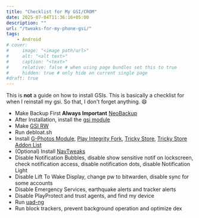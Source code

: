 ```yaml
---
title: "Checklist for My GSI/CROM"
date: 2025-07-04T11:36:16+05:00
description: ""
url: "/tweaks-for-my-phone-gsi/"
tags:
    - Android
# cover:
#     image: "<image path/url>"
#     alt: "<alt text>"
#     caption: "<text>"
#     relative: false # when using page bundles set this to true
#     hidden: true # only hide on current single page
#draft: true
---
```

This is **not** a guide on how to install GSIs. This is basically a checklist  for when I reinstall my gsi. So that, I don't forget anything. 😄

* Make Backup First **Always Important** [NeoBackup](https://github.com/NeoApplications/Neo-Backup/releases/latest)
* After Installation, install the [gsi module](https://github.com/thequantumcog/module-X6831/releases/tag/v2.2) 
* Make [GSI RW](https://blog.thisjust.rocks/make-gsi-rw/)
* Run debloat.sh
* Install [G-Photos Module](https://gitlab.com/cuynu/gphotos-unlimited-zygisk/-/releases), [Play Integrity Fork](github.com/osm0sis/PlayIntegrityFork/releases/latest), [Tricky Store](https://github.com/5ec1cff/TrickyStore/releases/latest), [Tricky Store Addon List](https://github.com/KOWX712/Tricky-Addon-Update-Target-List/releases/latest)
* (Optional) Install [NavTweaks](https://github.com/DanGLES3/Hide-Navbar/releases/latest)
* Disable Notification Bubbles, disable show sensitive notif on lockscreen, check notification access, disable notification dots, disable Notification Light
* Disable Lift To Wake Display, change pw to bitwarden, disable sync for some accounts
* Disable Emergency Services, earthquake alerts and tracker alerts
* Disable PlayProtect and trust agents, and find my device
* Run [uad-ng](https://github.com/Universal-Debloater-Alliance/universal-android-debloater-next-generation/releases/latest)
* Run block trackers, prevent background operation and optimize dex
